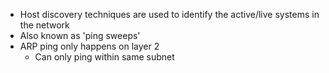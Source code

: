 - Host discovery techniques are used to identify the active/live systems in the network
- Also known as 'ping sweeps'
- ARP ping only happens on layer 2
	- Can only ping within same subnet